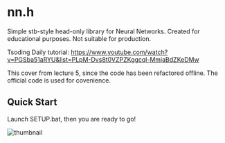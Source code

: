 # nn.h

Simple stb-style head-only library for Neural Networks. Created for educational purposes. Not suitable for production.

Tsoding Daily tutorial: https://www.youtube.com/watch?v=PGSba51aRYU&list=PLpM-Dvs8t0VZPZKggcql-MmjaBdZKeDMw

This cover from lecture 5, since the code has been refactored offline. 
The official code is used for covenience. 

## Quick Start
Launch SETUP.bat, then you are ready to go!

![thumbnail](./thumbnail.png)



